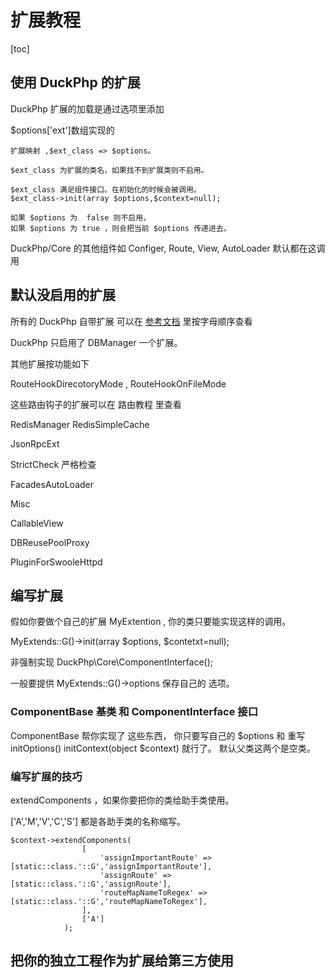 # 扩展教程
[toc]

## 使用 DuckPhp 的扩展

DuckPhp 扩展的加载是通过选项里添加

$options['ext']数组实现的

    扩展映射 ,$ext_class => $options。
    
    $ext_class 为扩展的类名，如果找不到扩展类则不启用。
    
    $ext_class 满足组件接口。在初始化的时候会被调用。
    $ext_class->init(array $options,$context=null);
    
    如果 $options 为  false 则不启用，
    如果 $options 为 true ，则会把当前 $options 传递进去。

DuckPhp/Core 的其他组件如 Configer, Route, View, AutoLoader 默认都在这调用

## 默认没启用的扩展

所有的 DuckPhp 自带扩展 可以在 [参考文档](ref/index.md) 里按字母顺序查看

DuckPhp 只启用了 DBManager 一个扩展。

其他扩展按功能如下

RouteHookDirecotoryMode , RouteHookOnFileMode

这些路由钩子的扩展可以在  路由教程 里查看



RedisManager RedisSimpleCache



JsonRpcExt

StrictCheck 严格检查

FacadesAutoLoader

Misc



CallableView

DBReusePoolProxy

PluginForSwooleHttpd



## 编写扩展

假如你要做个自己的扩展 MyExtention , 你的类只要能实现这样的调用。

MyExtends::G()->init(array $options, $contetxt=null);

非强制实现 DuckPhp\\Core\\ComponentInterface();

一般要提供 MyExtends::G()->options 保存自己的 选项。

### ComponentBase 基类 和 ComponentInterface 接口

ComponentBase 帮你实现了 这些东西，
你只要写自己的 $options 和 重写 initOptions()  initContext(object $context) 就行了。 默认父类这两个是空类。


### 编写扩展的技巧

extendComponents ，如果你要把你的类给助手类使用。

['A','M','V','C','S'] 都是各助手类的名称缩写。


```
$context->extendComponents(
                [
                    'assignImportantRoute' => [static::class.'::G','assignImportantRoute'],
                    'assignRoute' => [static::class.'::G','assignRoute'],
                    'routeMapNameToRegex' => [static::class.'::G','routeMapNameToRegex'],
                ],
                ['A']
            );
```



## 把你的独立工程作为扩展给第三方使用

